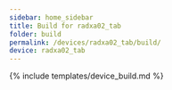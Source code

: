 ```yaml
---
sidebar: home_sidebar
title: Build for radxa02_tab
folder: build
permalink: /devices/radxa02_tab/build/
device: radxa02_tab
---
```

{% include templates/device_build.md %}
